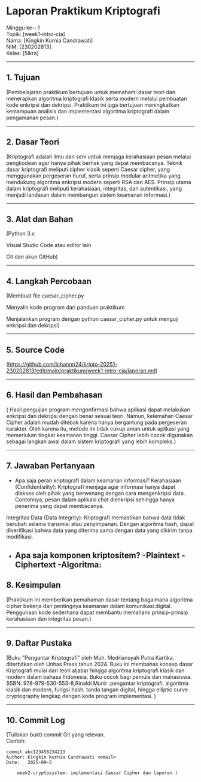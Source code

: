 # Laporan Praktikum Kriptografi
Minggu ke-: 1  
Topik: [week1-intro-cia]  
Nama: [Kingkin Kurnia Candrawati]  
NIM: [230202813]  
Kelas: [5Ikra]  

---

## 1. Tujuan
(Pembelajaran praktikum bertujuan untuk memahami dasar teori dan menerapkan algoritma kriptografi klasik serta modern melalui pembuatan kode enkripsi dan dekripsi. Praktikum ini juga bertujuan meningkatkan kemampuan analisis dan implementasi algoritma kriptografi dalam pengamanan pesan.)

---

## 2. Dasar Teori
(Kriptografi adalah ilmu dan seni untuk menjaga kerahasiaan pesan melalui pengkodean agar hanya pihak berhak yang dapat membacanya. Teknik dasar kriptografi meliputi cipher klasik seperti Caesar cipher, yang menggunakan pergeseran huruf, serta prinsip modular aritmetika yang mendukung algoritma enkripsi modern seperti RSA dan AES. Prinsip utama dalam kriptografi meliputi kerahasiaan, integritas, dan autentikasi, yang menjadi landasan dalam membangun sistem keamanan informasi.)

---

## 3. Alat dan Bahan
(Python 3.x

Visual Studio Code atau editor lain

Git dan akun GitHub)

---

## 4. Langkah Percobaan
(Membuat file caesar_cipher.py

Menyalin kode program dari panduan praktikum

Menjalankan program dengan python caesar_cipher.py untuk menguji enkripsi dan dekripsi)

---

## 5. Source Code
(https://github.com/ichannn24/kripto-20251-230202813/edit/main/praktikum/week1-intro-cia/laporan.md)

---

## 6. Hasil dan Pembahasan
( Hasil pengujian program mengonfirmasi bahwa aplikasi dapat melakukan enkripsi dan dekripsi dengan benar sesuai teori. Namun, kelemahan Caesar Cipher adalah mudah ditebak karena hanya bergantung pada pergeseran karakter. Oleh karena itu, metode ini tidak cukup aman untuk aplikasi yang memerlukan tingkat keamanan tinggi. Caesar Cipher lebih cocok digunakan sebagai langkah awal dalam sistem kriptografi yang lebih kompleks.)

---

## 7. Jawaban Pertanyaan
- Apa saja peran kriptografi dalam keamanan informasi?
  Kerahasiaan (Confidentiality): Kriptografi menjaga agar informasi hanya dapat diakses oleh pihak yang berwenang dengan cara mengenkripsi data. Contohnya, pesan dalam aplikasi chat dienkripsi sehingga hanya penerima yang dapat membacanya.

Integritas Data (Data Integrity): Kriptografi memastikan bahwa data tidak berubah selama transmisi atau penyimpanan. Dengan algoritma hash, dapat diverifikasi bahwa data yang diterima sama dengan data yang dikirim tanpa modifikasi.
- Apa saja komponen kriptositem?
   -Plaintext
   -Ciphertext
   -Algoritma:
  ---

## 8. Kesimpulan
(Praktikum ini memberikan pemahaman dasar tentang bagaimana algoritma cipher bekerja dan pentingnya keamanan dalam komunikasi digital. Penggunaan kode sederhana dapat membantu memahami prinsip-prinsip kerahasiaan dan integritas pesan.)

---

## 9. Daftar Pustaka
(Buku "Pengantar Kriptografi" oleh Muh. Medriansyah Putra Kartika, diterbitkan oleh Unhas Press tahun 2024. Buku ini membahas konsep dasar Kriptografi mulai dari teori aljabar hingga algoritma kriptografi klasik dan modern dalam bahasa Indonesia. Buku cocok bagi pemula dan mahasiswa. (ISBN: 978-979-530-553-8,Rinaldi Munir :pengantar kriptografi, algoritma klasik dan modern, fungsi hash, tanda tangan digital, hingga elliptic curve cryptography lengkap dengan kode program implementasi.  )

---

## 10. Commit Log
(Tuliskan bukti commit Git yang relevan.  
Contoh:
```
commit abc123456234213
Author: Kingkin Kurnia Candrawati <email>
Date:   2025-09-5

    week2-cryptosystem: implementasi Caesar Cipher dan laporan )
```
